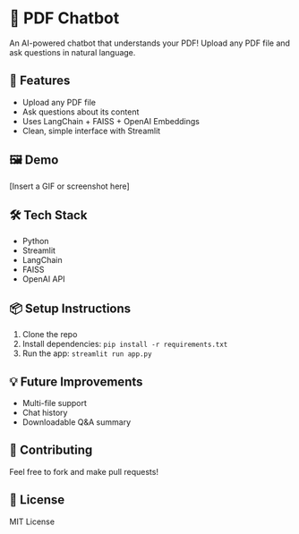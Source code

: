# 📄 PDF Chatbot

An AI-powered chatbot that understands your PDF! Upload any PDF file and ask questions in natural language.

## 🚀 Features
- Upload any PDF file
- Ask questions about its content
- Uses LangChain + FAISS + OpenAI Embeddings
- Clean, simple interface with Streamlit

## 🖼️ Demo
[Insert a GIF or screenshot here]

## 🛠️ Tech Stack
- Python
- Streamlit
- LangChain
- FAISS
- OpenAI API

## 📦 Setup Instructions
1. Clone the repo
2. Install dependencies: `pip install -r requirements.txt`
3. Run the app: `streamlit run app.py`

## 💡 Future Improvements
- Multi-file support
- Chat history
- Downloadable Q&A summary

## 🤝 Contributing
Feel free to fork and make pull requests!

## 📃 License
MIT License

